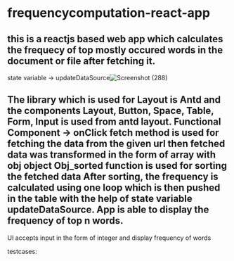 # frequencycomputation-react-app
this is a reactjs based web app which calculates the frequecy of top mostly occured words in the document  or file after fetching it.
--------------------------------------------------------------------------------------------------------------------------------------
state variable -> updateDataSource![Screenshot (288)](https://user-images.githubusercontent.com/43934285/118378375-17719e80-b5f1-11eb-8929-0a0856719415.png)

The library which is used for Layout is Antd and the components Layout, Button, Space, Table, Form, Input is used from antd layout.
Functional Component -> onClick
fetch method is used for fetching the data from the given url then
fetched data was transformed in the form of array with obj object
Obj_sorted function is used for sorting the fetched data
After sorting, the frequency is calculated using one loop 
which is then pushed in the table with the help of state variable updateDataSource.
App is able to display the frequency of top n words.
-------------------------------------------------------------------------------------------------------------------------------------------
UI accepts input in the form of integer
and display frequency of words 

testcases:
